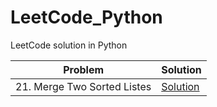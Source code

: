 # LeetCode_Python
LeetCode solution in Python

| Problem							| Solution																										|
| --------------------------------- | ------------------------------------------------------------------------------------------------------------- |
|21. Merge Two Sorted Listes		| [Solution](https://github.com/ireeX/LeetCode_Python/blob/master/Solution/21_Merge_Two_Sorted_Lists.py)		|
